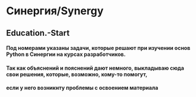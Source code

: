 # Синергия/Synergy
## Education.-Start
#### Под номерами указаны задачи, которые решают при изучении основ Python в Синергии на курсах разработчиков.
#### Так как объяснений и пояснений дают немного, выкладываю сюда свои решения, которые, возможно, кому-то помогут,
#### если у него возникнту проблемы с освоением материала
